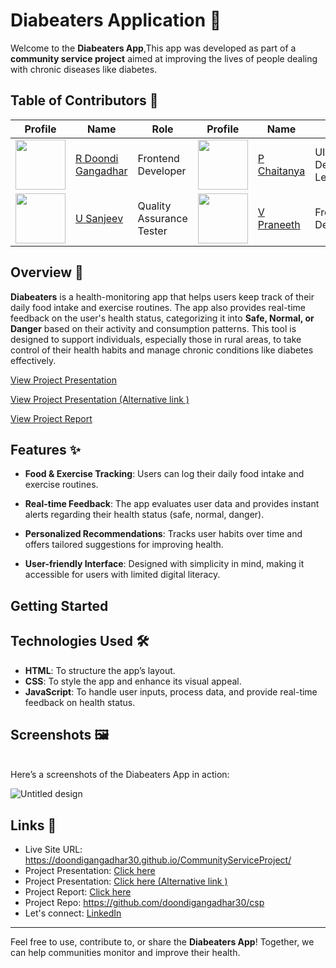 # Diabeaters Application 🎯

Welcome to the **Diabeaters App**,This app was developed as part of a **community service project** aimed at improving the lives of people dealing with chronic diseases like diabetes.

## Table of Contributors 📖  
| Profile | Name | Role | Profile | Name | Role |
|---------|------|------|---------|------|------|
| <img src="https://github.com/doondigangadhar30.png" width="80"> | [R Doondi Gangadhar](https://github.com/doondigangadhar30) | Frontend Developer | <img src="https://github.com/chaitu965.png" width="80"> | [P Chaitanya](https://github.com/chaitu965) | UI/UX Design Lead |
| <img src="https://github.com/Sanjeev-Uppu.png" width="80"> | [U Sanjeev](https://github.com/Sanjeev-Uppu) | Quality Assurance Tester | <img src="https://github.com/Praneeth-velicharla.png" width="80"> | [V Praneeth](https://github.com/Praneeth-velicharla) | Frontend Developer |


## Overview 🎯

**Diabeaters** is a health-monitoring app that helps users keep track of their daily food intake and exercise routines. The app also provides real-time feedback on the user's health status, categorizing it into **Safe, Normal, or Danger** based on their activity and consumption patterns. This tool is designed to support individuals, especially those in rural areas, to take control of their health habits and manage chronic conditions like diabetes effectively.

[View Project Presentation](presentation/Diabeaters.pdf) 

[View Project Presentation (Alternative link )](https://drive.google.com/file/d/1m1e7j1osF7vKcGnsN-ZCkZzV2Op7eJ9N/view?usp=sharing)

[View Project Report](https://drive.google.com/file/d/1d6uaY39FXUH7foWdeOudyJHiUIvAH0-l/view?usp=sharing)


## Features ✨

- **Food & Exercise Tracking**: Users can log their daily food intake and exercise routines.
  
- **Real-time Feedback**: The app evaluates user data and provides instant alerts regarding their health status (safe, normal, danger).

- **Personalized Recommendations**: Tracks user habits over time and offers tailored suggestions for improving health.

- **User-friendly Interface**: Designed with simplicity in mind, making it accessible for users with limited digital literacy.

## Getting Started
## Technologies Used 🛠️

- **HTML**: To structure the app’s layout.
- **CSS**: To style the app and enhance its visual appeal.
- **JavaScript**: To handle user inputs, process data, and provide real-time feedback on health status.

## Screenshots 🖼️
<br>
Here’s a screenshots of the Diabeaters App in action:

![Untitled design](https://github.com/user-attachments/assets/074562b8-e4a3-4837-a738-1bbf78f4ad39)

  
## Links 📌

- Live Site URL: https://doondigangadhar30.github.io/CommunityServiceProject/
- Project Presentation: [Click here ](presentation/Diabeaters.pdf)
- Project Presentation: [Click here (Alternative link )](https://drive.google.com/file/d/1m1e7j1osF7vKcGnsN-ZCkZzV2Op7eJ9N/view?usp=sharing)
- Project Report: [Click here ](https://drive.google.com/file/d/1d6uaY39FXUH7foWdeOudyJHiUIvAH0-l/view?usp=sharing)
- Project Repo: https://github.com/doondigangadhar30/csp
- Let's connect: [LinkedIn](https://www.linkedin.com/in/doondi/) 

---

Feel free to use, contribute to, or share the **Diabeaters App**! Together, we can help communities monitor and improve their health.
